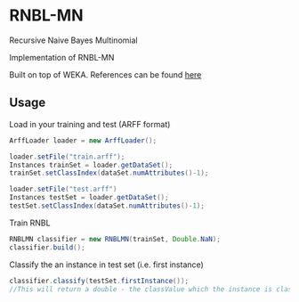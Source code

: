 # RNBL-MN
Recursive Naive Bayes Multinomial 

Implementation of RNBL-MN 

Built on top of WEKA. References can be found [here](http://link.springer.com/chapter/10.1007%2F11731139_8#page-1)

## Usage
Load in your training and test (ARFF format)
```java
ArffLoader loader = new ArffLoader();

loader.setFile("train.arff");
Instances trainSet = loader.getDataSet();
trainSet.setClassIndex(dataSet.numAttributes()-1);

loader.setFile("test.arff")
Instances testSet = loader.getDataSet();
testSet.setClassIndex(dataSet.numAttributes()-1);
```
Train RNBL
```java
RNBLMN classifier = new RNBLMN(trainSet, Double.NaN);
classifier.build();
```
Classify the an instance in test set (i.e. first instance)
```java
classifier.classify(testSet.firstInstance()); 
//This will return a double - the classValue which the instance is classified into
```
